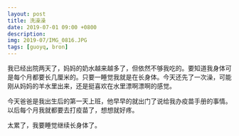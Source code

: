 ```yaml
---
layout: post
title: 洗澡澡
date: 2019-07-01 09:00 +0800
description: 
img: 2019-07/IMG_0816.JPG
tags: [guoyq, bron]
---
```


我已经出院两天了，妈妈的奶水越来越多了，但依然不够我吃的。要知道我身体可是每个月都要长几厘米的。只要一睡觉我就是在长身体。今天还先了一次澡，可能刚从妈妈的羊水里出来，还是挺喜欢在水里漂啊漂啊的感觉。

今天爸爸是我出生后的第一天上班，他早早的就出门了说给我办疫苗手册的事情。以后每个月我就都要去打疫苗了，想想就好疼。

太累了，我要睡觉继续长身体了。